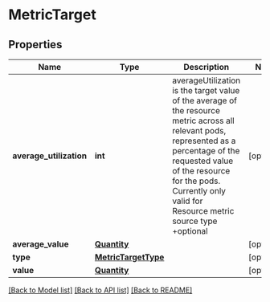 # MetricTarget

## Properties
Name | Type | Description | Notes
------------ | ------------- | ------------- | -------------
**average_utilization** | **int** | averageUtilization is the target value of the average of the resource metric across all relevant pods, represented as a percentage of the requested value of the resource for the pods. Currently only valid for Resource metric source type +optional | [optional] 
**average_value** | [**Quantity**](Quantity.md) |  | [optional] 
**type** | [**MetricTargetType**](MetricTargetType.md) |  | [optional] 
**value** | [**Quantity**](Quantity.md) |  | [optional] 

[[Back to Model list]](../README.md#documentation-for-models) [[Back to API list]](../README.md#documentation-for-api-endpoints) [[Back to README]](../README.md)


